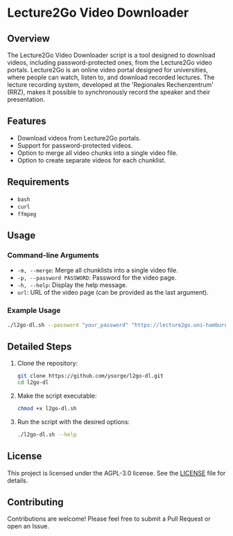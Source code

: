 # Lecture2Go Video Downloader

## Overview

The Lecture2Go Video Downloader script is a tool designed to download videos, including 
password-protected ones, from the Lecture2Go video portals. Lecture2Go is an online 
video portal designed for universities, where people can watch, listen to, and download 
recorded lectures. The lecture recording system, developed at the 'Regionales 
Rechenzentrum' (RRZ), makes it possible to synchronously record the speaker and their 
presentation.

## Features

- Download videos from Lecture2Go portals.
- Support for password-protected videos.
- Option to merge all video chunks into a single video file.
- Option to create separate videos for each chunklist.

## Requirements

- `bash`
- `curl`
- `ffmpeg`

## Usage

### Command-line Arguments

- `-m, --merge`: Merge all chunklists into a single video file.
- `-p, --password PASSWORD`: Password for the video page.
- `-h, --help`: Display the help message.
- `url`: URL of the video page (can be provided as the last argument).

### Example Usage

```bash
./l2go-dl.sh --password "your_password" "https://lecture2go.uni-hamburg.de/l2go/-/get/v/abc12345"
```

## Detailed Steps

1. Clone the repository:

    ```bash
    git clone https://github.com/ysorge/l2go-dl.git
    cd l2go-dl
    ```

2. Make the script executable:

    ```bash
    chmod +x l2go-dl.sh
    ```

3. Run the script with the desired options:

    ```bash
    ./l2go-dl.sh --help
    ```

## License

This project is licensed under the AGPL-3.0 license. See the [LICENSE](LICENSE) file for details.

## Contributing

Contributions are welcome! Please feel free to submit a Pull Request or open an Issue.
